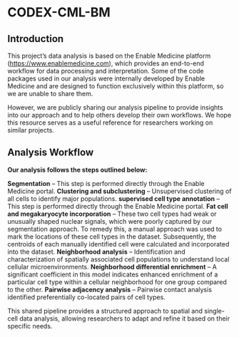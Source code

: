 # CODEX-CML-BM


## Introduction

This project’s data analysis is based on the Enable Medicine platform (https://www.enablemedicine.com), which provides an end-to-end workflow for data processing and interpretation. Some of the code packages used in our analysis were internally developed by Enable Medicine and are designed to function exclusively within this platform, so we are unable to share them.

However, we are publicly sharing our analysis pipeline to provide insights into our approach and to help others develop their own workflows. We hope this resource serves as a useful reference for researchers working on similar projects.


## Analysis Workflow

**Our analysis follows the steps outlined below:**

**Segmentation** – This step is performed directly through the Enable Medicine portal.
**Clustering and subclustering** – Unsupervised clustering of all cells to identify major populations.
**supervised cell type annotation** – This step is performed directly through the Enable Medicine portal.
**Fat cell and megakaryocyte incorporation** – These two cell types had weak or unusually shaped nuclear signals, which were poorly captured by our segmentation approach. To remedy this, a manual approach was used to mark the locations of these cell types in the dataset. Subsequently, the centroids of each manually identified cell were calculated and incorporated into the dataset.
**Neighborhood analysis** – Identification and characterization of spatially associated cell populations to understand local cellular microenvironments.
**Neighborhood differential enrichment** – A significant coefficient in this model indicates enhanced enrichment of a particular cell type within a cellular neighborhood for one group compared to the other. 
**Pairwise adjacency analysis** – Pairwise contact analysis identified preferentially co-located pairs of cell types.

This shared pipeline provides a structured approach to spatial and single-cell data analysis, allowing researchers to adapt and refine it based on their specific needs.
